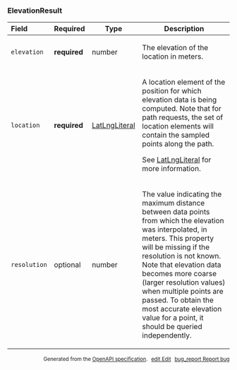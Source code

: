 <!--- This is a generated file, do not edit! -->
<!--- [START maps_http_schema_elevationresult] -->
<h3 class="schema-object" id="ElevationResult">ElevationResult</h3>

| Field        | Required     | Type                                            | Description                                                                                                                                                                                                                                                                                                                                                                                                                                   |
| :----------- | ------------ | ----------------------------------------------- | --------------------------------------------------------------------------------------------------------------------------------------------------------------------------------------------------------------------------------------------------------------------------------------------------------------------------------------------------------------------------------------------------------------------------------------------- |
| `elevation`  | **required** | number                                          | <div class="nonref-property-description"><p>The elevation of the location in meters.</p></div>                                                                                                                                                                                                                                                                                                                                                |
| `location`   | **required** | [LatLngLiteral](#LatLngLiteral "LatLngLiteral") | <div class="ref-property-description"><p>A location element of the position for which elevation data is being computed. Note that for path requests, the set of location elements will contain the sampled points along the path.</p><p>See <a href="#LatLngLiteral">LatLngLiteral</a> for more information.</div>                                                                                                                            |
| `resolution` | optional     | number                                          | <div class="nonref-property-description"><p>The value indicating the maximum distance between data points from which the elevation was interpolated, in meters. This property will be missing if the resolution is not known. Note that elevation data becomes more coarse (larger resolution values) when multiple points are passed. To obtain the most accurate elevation value for a point, it should be queried independently.</p></div> |

<p style="text-align: right; font-size: smaller;">Generated from the <a class="gc-analytics-event" data-category="GMP" data-label="openapi-github" href="https://github.com/googlemaps/openapi-specification" title="Google Maps Platform OpenAPI Specification" class="external">OpenAPI specification</a>.
<a class="gc-analytics-event" data-category="GMP" data-label="openapi-github-maps-http-schema-elevationresult" data-action="edit" style="margin-left: 5px;" href="https://github.com/googlemaps/openapi-specification/blob/main/specification/schemas/ElevationResult.yml" title="Edit on GitHub"><span class="material-icons">edit</span> Edit</a>
<a class="gc-analytics-event" data-category="GMP" data-label="openapi-github-maps-http-schema-elevationresult" data-action="bug" style="margin-left: 5px;" href="https://github.com/googlemaps/openapi-specification/issues/new?assignees=&labels=type%3A+bug%2C+triage+me&template=bug_report.md&title=[schemas] Bug - ElevationResult" title="File bug for schemas on GitHub"><span class="material-icons">bug_report</span> Report bug</a>
</p>

<!--- [END maps_http_schema_elevationresult] -->
